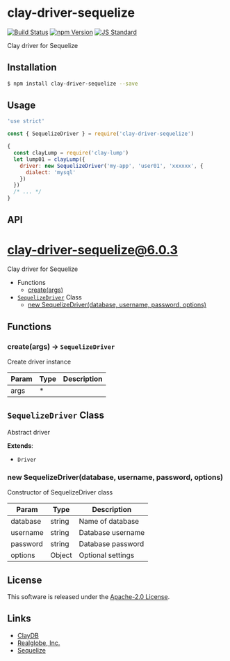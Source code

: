 clay-driver-sequelize
==========

<!---
This file is generated by ape-tmpl. Do not update manually.
--->

<!-- Badge Start -->
<a name="badges"></a>

[![Build Status][bd_travis_shield_url]][bd_travis_url]
[![npm Version][bd_npm_shield_url]][bd_npm_url]
[![JS Standard][bd_standard_shield_url]][bd_standard_url]

[bd_repo_url]: https://github.com/realglobe-Inc/clay-driver-sequelize
[bd_travis_url]: http://travis-ci.org/realglobe-Inc/clay-driver-sequelize
[bd_travis_shield_url]: http://img.shields.io/travis/realglobe-Inc/clay-driver-sequelize.svg?style=flat
[bd_travis_com_url]: http://travis-ci.com/realglobe-Inc/clay-driver-sequelize
[bd_travis_com_shield_url]: https://api.travis-ci.com/realglobe-Inc/clay-driver-sequelize.svg?token=
[bd_license_url]: https://github.com/realglobe-Inc/clay-driver-sequelize/blob/master/LICENSE
[bd_codeclimate_url]: http://codeclimate.com/github/realglobe-Inc/clay-driver-sequelize
[bd_codeclimate_shield_url]: http://img.shields.io/codeclimate/github/realglobe-Inc/clay-driver-sequelize.svg?style=flat
[bd_codeclimate_coverage_shield_url]: http://img.shields.io/codeclimate/coverage/github/realglobe-Inc/clay-driver-sequelize.svg?style=flat
[bd_gemnasium_url]: https://gemnasium.com/realglobe-Inc/clay-driver-sequelize
[bd_gemnasium_shield_url]: https://gemnasium.com/realglobe-Inc/clay-driver-sequelize.svg
[bd_npm_url]: http://www.npmjs.org/package/clay-driver-sequelize
[bd_npm_shield_url]: http://img.shields.io/npm/v/clay-driver-sequelize.svg?style=flat
[bd_standard_url]: http://standardjs.com/
[bd_standard_shield_url]: https://img.shields.io/badge/code%20style-standard-brightgreen.svg

<!-- Badge End -->


<!-- Description Start -->
<a name="description"></a>

Clay driver for Sequelize

<!-- Description End -->


<!-- Overview Start -->
<a name="overview"></a>



<!-- Overview End -->


<!-- Sections Start -->
<a name="sections"></a>

<!-- Section from "doc/guides/01.Installation.md.hbs" Start -->

<a name="section-doc-guides-01-installation-md"></a>

Installation
-----

```bash
$ npm install clay-driver-sequelize --save
```


<!-- Section from "doc/guides/01.Installation.md.hbs" End -->

<!-- Section from "doc/guides/02.Usage.md.hbs" Start -->

<a name="section-doc-guides-02-usage-md"></a>

Usage
---------

```javascript
'use strict'

const { SequelizeDriver } = require('clay-driver-sequelize')

{
  const clayLump = require('clay-lump')
  let lump01 = clayLump({
    driver: new SequelizeDriver('my-app', 'user01', 'xxxxxx', {
      dialect: 'mysql'
    })
  })
  /* ... */
}

```


<!-- Section from "doc/guides/02.Usage.md.hbs" End -->

<!-- Section from "doc/guides/03.API.md.hbs" Start -->

<a name="section-doc-guides-03-a-p-i-md"></a>

API
---------

# clay-driver-sequelize@6.0.3

Clay driver for Sequelize

+ Functions
  + [create(args)](#clay-driver-sequelize-function-create)
+ [`SequelizeDriver`](#clay-driver-sequelize-class) Class
  + [new SequelizeDriver(database, username, password, options)](#clay-driver-sequelize-class-sequelize-driver-constructor)

## Functions

<a class='md-heading-link' name="clay-driver-sequelize-function-create" ></a>

### create(args) -> `SequelizeDriver`

Create driver instance

| Param | Type | Description |
| ----- | --- | -------- |
| args | * |  |



<a class='md-heading-link' name="clay-driver-sequelize-class"></a>

## `SequelizeDriver` Class

Abstract driver

**Extends**:

+ `Driver`



<a class='md-heading-link' name="clay-driver-sequelize-class-sequelize-driver-constructor" ></a>

### new SequelizeDriver(database, username, password, options)

Constructor of SequelizeDriver class

| Param | Type | Description |
| ----- | --- | -------- |
| database | string | Name of database |
| username | string | Database username |
| password | string | Database password |
| options | Object | Optional settings |







<!-- Section from "doc/guides/03.API.md.hbs" End -->


<!-- Sections Start -->


<!-- LICENSE Start -->
<a name="license"></a>

License
-------
This software is released under the [Apache-2.0 License](https://github.com/realglobe-Inc/clay-driver-sequelize/blob/master/LICENSE).

<!-- LICENSE End -->


<!-- Links Start -->
<a name="links"></a>

Links
------

+ [ClayDB][clay_d_b_url]
+ [Realglobe, Inc.][realglobe,_inc__url]
+ [Sequelize][sequelize_url]

[clay_d_b_url]: https://github.com/realglobe-Inc/claydb
[realglobe,_inc__url]: http://realglobe.jp
[sequelize_url]: http://docs.sequelizejs.com/

<!-- Links End -->
